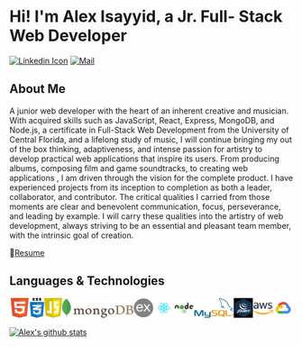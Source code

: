 # Hi! I'm Alex Isayyid, a Jr. Full- Stack Web Developer
[![Linkedin Icon](https://img.shields.io/badge/-%20linkedin-blue?style=flat-square&logo=linkedin&logoColor=white&link=https:https://www.linkedin.com/in/alex-isayyid/)](https://www.linkedin.com/in/alex-isayyid/) [![Mail](https://img.shields.io/badge/-alexisayyid@gmail.com-gray?style=flat-square&logo=gmail&logoColor=red&link=)](mailto:alexisayyid@gmail.com) 

## About Me

A junior web developer with the heart of an inherent creative and musician. With acquired skills such as JavaScript, React, Express, MongoDB, and Node.js, a certificate in Full-Stack Web Development from the University of Central Florida, and a lifelong study of music, I will continue bringing my out of the box thinking, adaptiveness, and intense passion for artistry to develop practical web applications that inspire its users. From producing albums, composing film and game soundtracks, to creating web applications , I am driven through the vision for the complete product. I have experienced projects from its inception to completion as both a leader, collaborator, and contributor. The critical qualities I carried from those moments are clear and benevolent communication, focus, perseverance, and leading by example. I will carry these qualities into the artistry of web development, always striving to be an essential and pleasant team member, with the intrinsic goal of creation. 

📝[Resume](https://docs.google.com/document/d/1EXyNMKWoSZ1n3Ml2sLQ0bkQ2Fwz8Kw66sWwZCkbg4iM/edit)

## Languages & Technologies
![](techlogosupdatedV2.png)

[![Alex's github stats](https://github-readme-stats.vercel.app/api?username=aisayyid&show_icons=true&title_color=fff&icon_color=79ff97&text_color=9f9f9f&bg_color=151515)](https://github.com/aisayyid)


